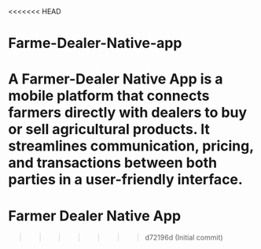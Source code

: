<<<<<<< HEAD
# Farme-Dealer-Native-app
A Farmer-Dealer Native App is a mobile platform that connects farmers directly with dealers to buy or sell agricultural products. It streamlines communication, pricing, and transactions between both parties in a user-friendly interface.
=======
# Farmer Dealer Native App
>>>>>>> d72196d (Initial commit)
